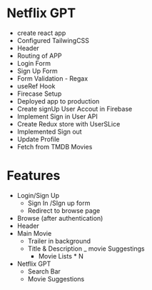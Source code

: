 # Netflix GPT

- create react app
- Configured TailwingCSS
- Header
- Routing of APP
- Login Form
- Sign Up Form
- Form Validation - Regax
- useRef Hook
- Firecase Setup
- Deployed app to production
- Create signUp User Accout in Firebase
- Implement Sign in User API
- Create Redux store with UserSLice
- Implemented Sign out
- Update Profile
- Fetch from TMDB Movies

# Features
- Login/Sign Up
  - Sign In /SIgn up form
  - Redirect to browse page
- Browse (after authentication)
 - Header
 - Main Movie
   - Trailer in background 
   - Title & Description
   _ movie Suggestings
      - Movie Lists * N
- Netflix GPT
  -  Search Bar 
  - Movie Suggestions